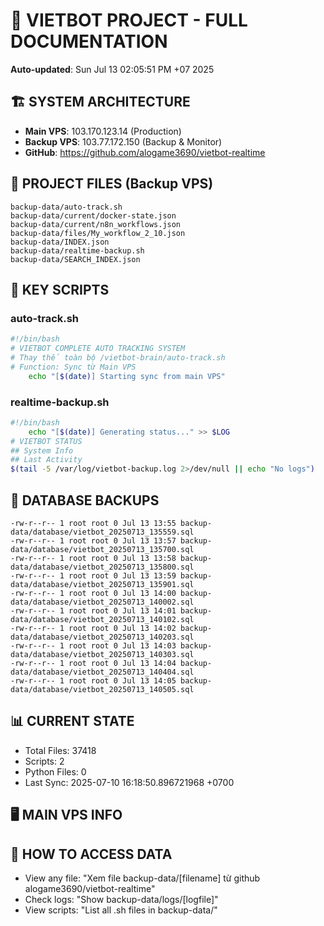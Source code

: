 # 🤖 VIETBOT PROJECT - FULL DOCUMENTATION
**Auto-updated**: Sun Jul 13 02:05:51 PM +07 2025

## 🏗️ SYSTEM ARCHITECTURE
- **Main VPS**: 103.170.123.14 (Production)
- **Backup VPS**: 103.77.172.150 (Backup & Monitor)
- **GitHub**: https://github.com/alogame3690/vietbot-realtime

## 📁 PROJECT FILES (Backup VPS)
```
backup-data/auto-track.sh
backup-data/current/docker-state.json
backup-data/current/n8n_workflows.json
backup-data/files/My_workflow_2_10.json
backup-data/INDEX.json
backup-data/realtime-backup.sh
backup-data/SEARCH_INDEX.json
```

## 🔧 KEY SCRIPTS
### auto-track.sh
```bash
#!/bin/bash
# VIETBOT COMPLETE AUTO TRACKING SYSTEM
# Thay thế toàn bộ /vietbot-brain/auto-track.sh
# Function: Sync từ Main VPS
    echo "[$(date)] Starting sync from main VPS"
```
### realtime-backup.sh
```bash
#!/bin/bash
    echo "[$(date)] Generating status..." >> $LOG
# VIETBOT STATUS
## System Info
## Last Activity
$(tail -5 /var/log/vietbot-backup.log 2>/dev/null || echo "No logs")
```

## 💾 DATABASE BACKUPS
```
-rw-r--r-- 1 root root 0 Jul 13 13:55 backup-data/database/vietbot_20250713_135559.sql
-rw-r--r-- 1 root root 0 Jul 13 13:57 backup-data/database/vietbot_20250713_135700.sql
-rw-r--r-- 1 root root 0 Jul 13 13:58 backup-data/database/vietbot_20250713_135800.sql
-rw-r--r-- 1 root root 0 Jul 13 13:59 backup-data/database/vietbot_20250713_135901.sql
-rw-r--r-- 1 root root 0 Jul 13 14:00 backup-data/database/vietbot_20250713_140002.sql
-rw-r--r-- 1 root root 0 Jul 13 14:01 backup-data/database/vietbot_20250713_140102.sql
-rw-r--r-- 1 root root 0 Jul 13 14:02 backup-data/database/vietbot_20250713_140203.sql
-rw-r--r-- 1 root root 0 Jul 13 14:03 backup-data/database/vietbot_20250713_140303.sql
-rw-r--r-- 1 root root 0 Jul 13 14:04 backup-data/database/vietbot_20250713_140404.sql
-rw-r--r-- 1 root root 0 Jul 13 14:05 backup-data/database/vietbot_20250713_140505.sql
```

## 📊 CURRENT STATE
- Total Files: 37418
- Scripts: 2
- Python Files: 0
- Last Sync: 2025-07-10 16:18:50.896721968 +0700

## 🖥️ MAIN VPS INFO


## 🚨 HOW TO ACCESS DATA
- View any file: "Xem file backup-data/[filename] từ github alogame3690/vietbot-realtime"
- Check logs: "Show backup-data/logs/[logfile]"
- View scripts: "List all .sh files in backup-data/"
